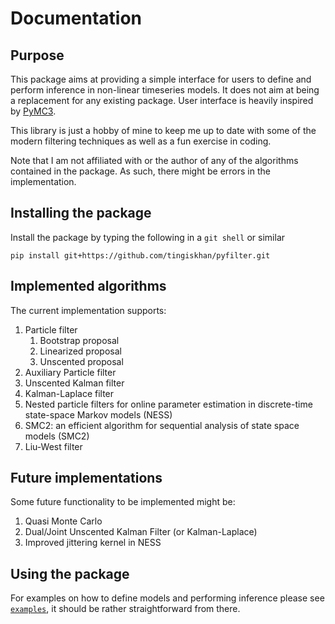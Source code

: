 # Documentation

## Purpose
This package aims at providing a simple interface for users to define and perform inference in non-linear timeseries
models. It does not aim at being a replacement for any existing package. User interface is heavily inspired by [PyMC3](https://docs.pymc.io/).

This library is just a hobby of mine to keep me up to date with some of the modern filtering techniques as well as a
fun exercise in coding.

Note that I am not affiliated with or the author of any of the algorithms contained in the package. As such, there
might be errors in the implementation.

## Installing the package
Install the package by typing the following in a `git shell` or similar
```
pip install git+https://github.com/tingiskhan/pyfilter.git
```

## Implemented algorithms
The current implementation supports:
1. Particle filter
    1. Bootstrap proposal
    2. Linearized proposal
    3. Unscented proposal
2. Auxiliary Particle filter
3. Unscented Kalman filter
4. Kalman-Laplace filter
5. Nested particle filters for online parameter estimation in discrete-time state-space Markov models (NESS)
6. SMC2: an efficient algorithm for sequential analysis of state space models (SMC2)
7. Liu-West filter

## Future implementations
Some future functionality to be implemented might be:
1. Quasi Monte Carlo 
2. Dual/Joint Unscented Kalman Filter (or Kalman-Laplace)
3. Improved jittering kernel in NESS

## Using the package
For examples on how to define models and performing inference please see
[`examples`](https://github.com/tingiskhan/pyfilter/tree/master/examples), it should be rather straightforward from there.

